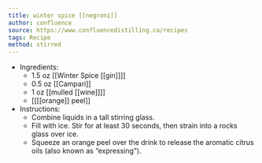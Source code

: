 ```yaml
---
title: winter spice [[negroni]]
author: confluence
source: https://www.confluencedistilling.ca/recipes
tags: Recipe
method: stirred
---
```


- Ingredients:
	- 1.5 oz [[Winter Spice [[gin]]]]
	- 0.5 oz [[Campari]]
	- 1 oz [[mulled [[wine]]]]
	- [[[[orange]] peel]]
- Instructions:
	- Combine liquids in a tall stirring glass.
	- Fill with ice. Stir for at least 30 seconds, then strain into a rocks glass over ice.
	- Squeeze an orange peel over the drink to release the aromatic citrus oils (also known as “expressing”).